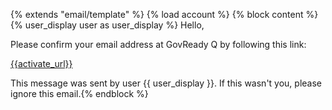 {% extends "email/template" %}
{% load account %}
{% block content %}
{% user_display user as user_display %}
Hello,

Please confirm your email address at GovReady Q by following this link:

[{{activate_url}}]({{activate_url}})

This message was sent by user {{ user_display }}. If this wasn't you, please ignore this email.{% endblock %}

